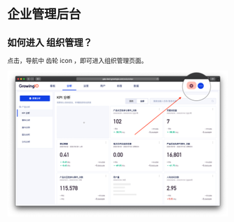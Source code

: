 # 企业管理后台

## 如何进入 组织管理？

点击，导航中 齿轮 icon ，即可进入组织管理页面。



![](../../.gitbook/assets/ying-mu-jie-tu-20200703-xia-wu-2.03.22.png)


